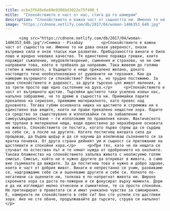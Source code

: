 ```yaml
---
title: ecbe3f645e6e69e9306bd3022e75f400_t
mitle:  "Спокойствието е част от нас, стига да го намерим"
description: "Спокойствието е важна част от същността ни. Именно то ни дава онази увереност, онази вътрешна сила и онзи тласък към развитие. Прибързаността винаги е била лошо и вредно човешко качество. Тя единствено поражда грешки, които пораждат съжаление, неудовлетворение, съмнения и страхове, че не сме направили това, което е трябвало да направим. Така живеем до голяма …"
image: "https://cdnone.netlify.com/db/2017/04/woman-1406353_640.jpg"
---
```


          <img src="https://cdnone.netlify.com/db/2017/04/woman-1406353_640.jpg"/>Снимка - Pixabay        <p>Спокойствието е важна част от същността ни. Именно то ни дава онази увереност, онази вътрешна сила и онзи тласък към развитие. Прибързаността винаги е била лошо и вредно човешко качество. Тя единствено поражда грешки, които пораждат съжаление, неудовлетворение, съмнения и страхове, че не сме направили това, което е трябвало да направим. Така живеем до голяма степен в миналото, а бъдещето е нещо прекалено желано, докато настоящето тече необезпокоявано от душевните ни терзания. Как да намерим вътрешното си спокойствие? Лесно е, но трудно постижимо. За едни спокойствието е даденост, за други търсено цял живот явления, а за трети просто още едно състояние на духа.</p>     <p>Спокойствието е част от вътрешното щастие. Търсейки щастието така усилено извън нас, напълно забравяме, че то дреме в същността ни. Приемайки парите прекалено на сериозно, приемаме материалното, като превес над духовното. Тогава губим основната нишка на щастието и стремежа ни е единствено във вещите, което ни прави прекалено нещастни хора. Парите са средство за съществуване и използвайки ги за забавление и самоусъвършенстване – ги използваме по правилния начин. Фактическото им трупане в материални неща, води единствено до неразбиране основата на живота. Спокойствието се постига, когато първо спреш да се сърдиш на себе си, а после на другите. Когато постигнеш висшата сила да прощаваш, да бъдеш щедър и да се научиш да изключваш съзнанието си за кратка почивка. От друга страна дейният ум и същност са притежание на щастливите и спокойни хора.</p>     <p>При тях, като че ли нещата се случват по естествен път и те нямат нужда от одобрението на околните. Такова блаженство на спокойствието запълва живота с неописуемо голям смисъл. Смисъл, който не е нужно другите да откриват в живота, а само вие съумявате да виждате. За да постигнеш това е нужно и добро здраве, което е част от добрия живот. Винаги и непрестанно се учим, развиваме се, надграждаме себе си и оценяваме другите и себе си. Колкото по-негативни са оценките ни, толкова е по-напрегнат живота ни. Широко скроените хора са доста по-лежерни и се фокусират върху момента. Дори и да ни изглеждат малко отнесени и съмнителни, те са просто спокойни. Не претендират в правотата си и имат уникално чувство за самоирония. Е, намерихте ли спокойствието в себе си? Ако сте успели сте щастливи хора. Ако не сте обаче, продължавайте да търсите, струва си напълно!</p>        